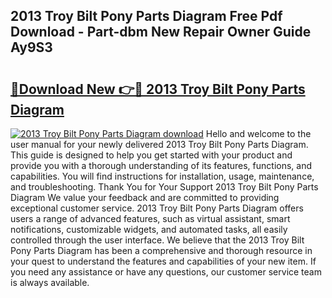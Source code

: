 ## 2013 Troy Bilt Pony Parts Diagram Free Pdf Download - Part-dbm New Repair Owner Guide Ay9S3

# <h2><a href="http://dfhplan.blite.top/?on=2013+Troy+Bilt+Pony+Parts+Diagram">🔗Download New 👉🔴 2013 Troy Bilt Pony Parts Diagram</a></h2>

[![2013 Troy Bilt Pony Parts Diagram download](https://i.imgur.com/lujVjoI.png)](http://dfhplan.blite.top/?on=2013+Troy+Bilt+Pony+Parts+Diagram)
Hello and welcome to the user manual for your newly delivered 2013 Troy Bilt Pony Parts Diagram. This guide is designed to help you get started with your product and provide you with a thorough understanding of its features, functions, and capabilities. You will find instructions for installation, usage, maintenance, and troubleshooting. Thank You for Your Support 2013 Troy Bilt Pony Parts Diagram We value your feedback and are committed to providing exceptional customer service. 2013 Troy Bilt Pony Parts Diagram offers users a range of advanced features, such as virtual assistant, smart notifications, customizable widgets, and automated tasks, all easily controlled through the user interface. We believe that the 2013 Troy Bilt Pony Parts Diagram has been a comprehensive and thorough resource in your quest to understand the features and capabilities of your new item. If you need any assistance or have any questions, our customer service team is always available.
